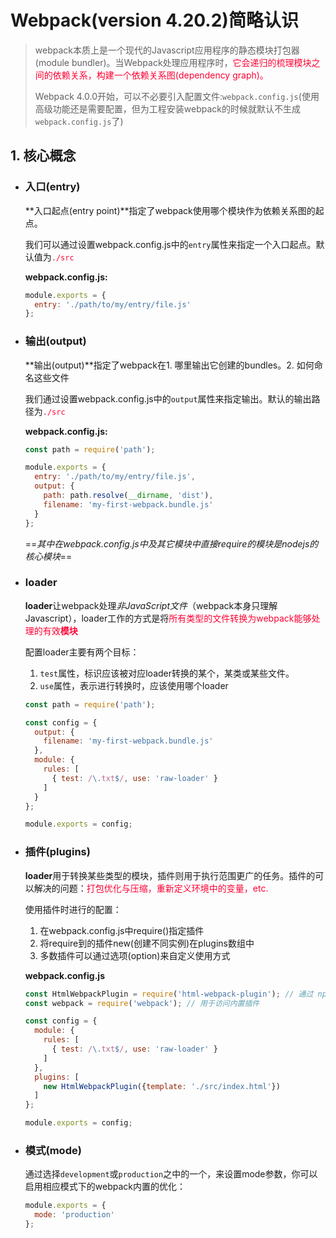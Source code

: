 # Webpack(version 4.20.2)简略认识

> webpack本质上是一个现代的Javascript应用程序的静态模块打包器(module bundler)。当Webpack处理应用程序时，<font color=#FF0033>它会递归的梳理模块之间的依赖关系，构建一个依赖关系图(dependency graph)。</font>
>
> Webpack 4.0.0开始，可以不必要引入配置文件:`webpack.config.js`(使用高级功能还是需要配置，但为工程安装webpack的时候就默认不生成`webpack.config.js`了)

## 1. 核心概念

- ### 入口(entry)

  **入口起点(entry point)**指定了webpack使用哪个模块作为依赖关系图的起点。

  我们可以通过设置webpack.config.js中的`entry`属性来指定一个入口起点。默认值为<font color=#FF0033>`./src`</font>

  **webpack.config.js:**

  ```javascript
  module.exports = {
    entry: './path/to/my/entry/file.js'
  };
  ```

- ### 输出(output)

  **输出(output)**指定了webpack在1. 哪里输出它创建的bundles。2. 如何命名这些文件

  我们通过设置webpack.config.js中的`output`属性来指定输出。默认的输出路径为<font color=#FF0033>`./src`</font>

  **webpack.config.js:**

  ```javascript
  const path = require('path');
  
  module.exports = {
    entry: './path/to/my/entry/file.js',
    output: {
      path: path.resolve(__dirname, 'dist'),
      filename: 'my-first-webpack.bundle.js'
    }
  };
  ```

  ==*其中在webpack.config.js中及其它模块中直接require的模块是nodejs的核心模块*==

- ### loader

  **loader**让webpack处理*非JavaScript文件*（webpack本身只理解Javascript），loader工作的方式是将<font color=#FF0033>所有类型的文件转换为webpack能够处理的有效**模块**</font>

  配置loader主要有两个目标：

  1. `test`属性，标识应该被对应loader转换的某个，某类或某些文件。
  2. `use`属性，表示进行转换时，应该使用哪个loader

  ```javascript
  const path = require('path');
  
  const config = {
    output: {
      filename: 'my-first-webpack.bundle.js'
    },
    module: {
      rules: [
        { test: /\.txt$/, use: 'raw-loader' }
      ]
    }
  };
  
  module.exports = config;
  ```

- ### 插件(plugins)

  **loader**用于转换某些类型的模块，插件则用于执行范围更广的任务。插件的可以解决的问题：<font color=#FF0033>打包优化与压缩，重新定义环境中的变量，etc.</font>

  使用插件时进行的配置：

  1. 在webpack.config.js中require()指定插件
  2. 将require到的插件new(创建不同实例)在plugins数组中
  3. 多数插件可以通过选项(option)来自定义使用方式

  **webpack.config.js**

  ```javascript
  const HtmlWebpackPlugin = require('html-webpack-plugin'); // 通过 npm 安装
  const webpack = require('webpack'); // 用于访问内置插件
  
  const config = {
    module: {
      rules: [
        { test: /\.txt$/, use: 'raw-loader' }
      ]
    },
    plugins: [
      new HtmlWebpackPlugin({template: './src/index.html'})
    ]
  };
  
  module.exports = config;
  ```

- ### 模式(mode)

  通过选择`development`或`production`之中的一个，来设置mode参数，你可以启用相应模式下的webpack内置的优化：

  ```javascript
  module.exports = {
    mode: 'production'
  };
  ```


